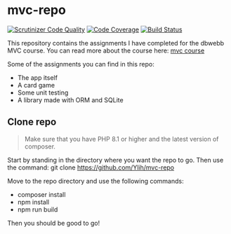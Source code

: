 # mvc-repo
[![Scrutinizer Code Quality](https://scrutinizer-ci.com/g/Ylih/mvc-repo/badges/quality-score.png?b=main)](https://scrutinizer-ci.com/g/Ylih/mvc-repo/?branch=main)
[![Code Coverage](https://scrutinizer-ci.com/g/Ylih/mvc-repo/badges/coverage.png?b=main)](https://scrutinizer-ci.com/g/Ylih/mvc-repo/?branch=main)
[![Build Status](https://scrutinizer-ci.com/g/Ylih/mvc-repo/badges/build.png?b=main)](https://scrutinizer-ci.com/g/Ylih/mvc-repo/build-status/main)

This repository contains the assignments I have completed for the dbwebb MVC course. You can read more about the course here: [mvc course](https://dbwebb.se/kurser/mvc-v2)

Some of the assignments you can find in this repo:
- The app itself
- A card game
- Some unit testing
- A library made with ORM and SQLite

## Clone repo

> Make sure that you have PHP 8.1 or higher and the latest version of composer.

Start by standing in the directory where you want the repo to go.
Then use the command: git clone https://github.com/Ylih/mvc-repo

Move to the repo directory and use the following commands:
- composer install
- npm install
- npm run build

Then you should be good to go!
